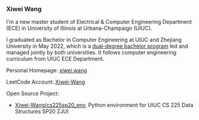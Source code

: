 ### Xiwei Wang

I'm a new master student of Electrical & Computer Engineering Department (ECE) in University of Illinois at Urbana-Champaign (UIUC).

I graduated as Bachelor in Computer Engineering at UIUC and Zhejiang University in May 2022, which is a [dual-degree bachelor program](https://zjui.illinois.edu/) led and managed jointly by both universities. It follows computer engineering curriculum from UIUC ECE Department.

Personal Homepage: [xiwei.wang](xiwei.wang)

LeetCode Account: [Xiwei-Wang](https://leetcode.com/xiwei-wang)

Open Source Project:

- [Xiwei-Wang/cs225sp20_env](https://github.com/Xiwei-Wang/cs225sp20_env), Python environment for UIUC CS 225 Data Structures SP20 ZJUI

<!--
**Xiwei-Wang/Xiwei-Wang** is a ✨ _special_ ✨ repository because its `README.md` (this file) appears on your GitHub profile.

Here are some ideas to get you started:

- 🔭 I’m currently working on ...
- 🌱 I’m currently learning ...
- 👯 I’m looking to collaborate on ...
- 🤔 I’m looking for help with ...
- 💬 Ask me about ...
- 📫 How to reach me: ...
- 😄 Pronouns: ...
- ⚡ Fun fact: ...
-->
